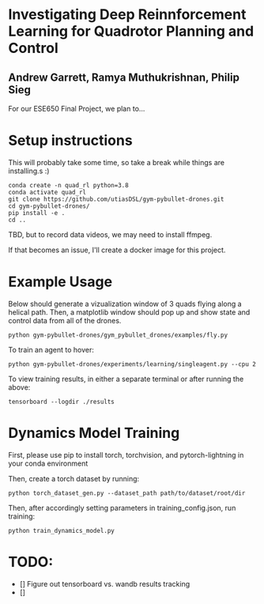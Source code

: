 # Investigating Deep Reinnforcement Learning for Quadrotor Planning and Control

## Andrew Garrett, Ramya Muthukrishnan, Philip Sieg

For our ESE650 Final Project, we plan to...

# Setup instructions

This will probably take some time, so take a break while things are installing.s :)

```
conda create -n quad_rl python=3.8
conda activate quad_rl
git clone https://github.com/utiasDSL/gym-pybullet-drones.git
cd gym-pybullet-drones/
pip install -e .
cd ..
```

TBD, but to record data videos, we may need to install ffmpeg.

If that becomes an issue, I'll create a docker image for this project.

# Example Usage

Below should generate a vizualization window of 3 quads flying along a helical path.  Then, a matplotlib window should pop up and show state and control data from all of the drones.

```
python gym-pybullet-drones/gym_pybullet_drones/examples/fly.py
```

To train an agent to hover:

```
python gym-pybullet-drones/experiments/learning/singleagent.py --cpu 2
```

To view training results, in either a separate terminal or after running the above:
```
tensorboard --logdir ./results
```

# Dynamics Model Training

First, please use pip to install torch, torchvision, and pytorch-lightning in your conda environment

Then, create a torch dataset by running:

```
python torch_dataset_gen.py --dataset_path path/to/dataset/root/dir
```

Then, after accordingly setting parameters in training_config.json, run training:

```
python train_dynamics_model.py
```

# TODO:

 - [] Figure out tensorboard vs. wandb results tracking
 - [] 